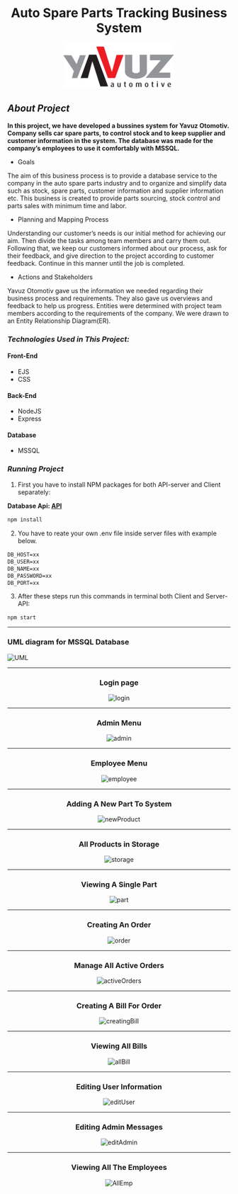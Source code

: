<h1 align="center" style="font-weight: bold;">Auto Spare Parts Tracking Business System</h1>

<p align="center">
    <img src="public/images/logo.png" style="width: 250px;" alt="">
</p>

## _About Project_

**In this project, we have developed a bussines system for Yavuz Otomotiv. Company sells car spare parts, to control stock and to keep supplier and customer information in the
system. The database was made for the company’s employees to use it comfortably with MSSQL.**

- Goals

The aim of this business process is to provide a database service to the
company in the auto spare parts industry and to organize and simplify data such as
stock, spare parts, customer information and supplier information etc. This business
is created to provide parts sourcing, stock control and parts sales with minimum
time and labor.

- Planning and Mapping Process

Understanding our customer’s needs is our initial method for achieving our
aim. Then divide the tasks among team members and carry them out. Following that,
we keep our customers informed about our process, ask for their feedback, and give
direction to the project according to customer feedback. Continue in this manner
until the job is completed.

- Actions and Stakeholders

Yavuz Otomotiv gave us the information we needed regarding their business
process and requirements. They also gave us overviews and feedback to help us
progress. Entities were determined with project team members according to the
requirements of the company. We were drawn to an Entity Relationship Diagram(ER).

### **_Technologies Used in This Project:_**

#### Front-End

- EJS
- CSS

#### Back-End

- NodeJS
- Express

#### Database

- MSSQL


### **_Running Project_**

1. First you have to install NPM packages for both API-server and Client separately:

**Database Api: [API](https://github.com/snndmnsz/auto-spare-parts-tracking-system-api)**

```sh
npm install
```

2. You have to reate your own .env file inside server files with example below.

```
DB_HOST=xx
DB_USER=xx
DB_NAME=xx
DB_PASSWORD=xx
DB_PORT=xx
```

3. After these steps run this commands in terminal both Client and Server-API:

```sh
npm start
```

<hr>


### **UML diagram for MSSQL Database**

![UML](https://imgur.com/kZnGqFo.png)

<hr>

<div style="text-align: center;" markdown="1">

### **Login page**

![login](https://imgur.com/ybhD9ga.png)

<hr>

### **Admin Menu**

![admin](https://imgur.com/AS3VAZ4.png)

<hr>

### **Employee Menu**

![employee](https://imgur.com/24lccs3.png)

<hr>

### **Adding A New Part To System**

![newProduct](https://imgur.com/PUZKoQS.png)

<hr>

### **All Products in Storage**

![storage](https://imgur.com/zSGyM8I.png)

<hr>

### **Viewing A Single Part**

![part](https://imgur.com/IfAWZAZ.png)

<hr>

### **Creating An Order**

![order](https://imgur.com/zheIN2G.png)

<hr>

### **Manage All Active Orders**

![activeOrders](https://imgur.com/tBtrUn0.png)

<hr>

### **Creating A Bill For Order**

![creatingBill](https://imgur.com/UD1IqgP.png)

<hr>

### **Viewing All Bills**

![allBill](https://imgur.com/jz4AQVy.png)

<hr>

### **Editing User Information**

![editUser](https://imgur.com/0wCeGXo.png)

<hr>

### **Editing Admin Messages**

![editAdmin](https://imgur.com/6pOj0ap.png)

<hr>

### **Viewing All The Employees**

![AllEmp](https://imgur.com/Gy4P6eK.png)

</div>
